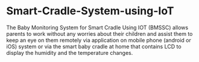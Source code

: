 # Smart-Cradle-System-using-IoT
The Baby Monitoring System for Smart Cradle Using IOT (BMSSC) allows parents to work without any worries about their children and assist them to keep an eye on them remotely via application on mobile phone (android or iOS) system or via the smart baby cradle at home that contains LCD to display the humidity and the temperature changes.
